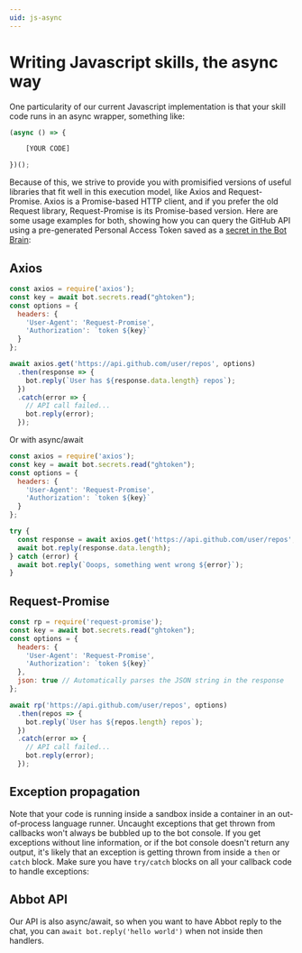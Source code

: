 ```yaml
---
uid: js-async
---
```


# Writing Javascript skills, the async way

One particularity of our current Javascript implementation is that your skill code runs in an async wrapper, something like:

```js
(async () => {

    [YOUR CODE]

})();
```

Because of this, we strive to provide you with promisified versions of useful libraries that fit well in this execution model, like Axios and Request-Promise. Axios is a Promise-based HTTP client, and if you prefer the old Request library, Request-Promise is its Promise-based version. Here are some usage examples for both, showing how you can query the GitHub API using a pre-generated Personal Access Token saved as a [secret in the Bot Brain](xref:managing-secrets):

## Axios

```js
const axios = require('axios');
const key = await bot.secrets.read("ghtoken");
const options = {
  headers: {
    'User-Agent': 'Request-Promise',
    'Authorization': `token ${key}`
  }
};

await axios.get('https://api.github.com/user/repos', options)
  .then(response => {
    bot.reply(`User has ${response.data.length} repos`);
  })
  .catch(error => {
    // API call failed...
    bot.reply(error);
  });
```

Or with async/await

```js
const axios = require('axios');
const key = await bot.secrets.read("ghtoken");
const options = {
  headers: {
    'User-Agent': 'Request-Promise',
    'Authorization': `token ${key}`
  }
};

try {
  const response = await axios.get('https://api.github.com/user/repos', options)
  await bot.reply(response.data.length);
} catch (error) {
  await bot.reply(`Ooops, something went wrong ${error}`);
}
```

## Request-Promise

```js
const rp = require('request-promise');
const key = await bot.secrets.read("ghtoken");
const options = {
  headers: {
    'User-Agent': 'Request-Promise',
    'Authorization': `token ${key}`
  },
  json: true // Automatically parses the JSON string in the response
};

await rp('https://api.github.com/user/repos', options)
  .then(repos => {
    bot.reply(`User has ${repos.length} repos`);
  })
  .catch(error => {
    // API call failed...
    bot.reply(error);
  });
```

## Exception propagation

Note that your code is running inside a sandbox inside a container in an out-of-process language runner. Uncaught exceptions that get thrown from callbacks won't always be bubbled up to the bot console. If you get exceptions without line information, or if the bot console doesn't return any output, it's likely that an exception is getting thrown from inside a `then` or `catch` block. Make sure you have `try/catch` blocks on all your callback code to handle exceptions:

## Abbot API

Our API is also async/await, so when you want to have Abbot reply to the chat, you can `await bot.reply('hello world')` when not inside then handlers.